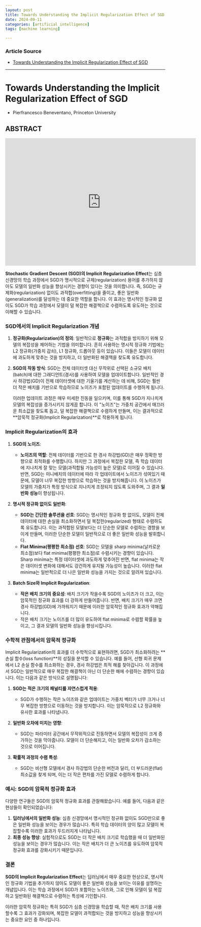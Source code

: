 ```yaml
---
layout: post
title: Towards Understanding the Implicit Regularization Effect of SGD
date: 2024-09-11
categories: [artificial intelligence]
tags: [machine learning]

---
```


### Article Source


* [Towards Understanding the Implicit Regularization Effect of SGD](https://www.youtube.com/watch?v=G70dA2tmbu0)

---



# Towards Understanding the Implicit Regularization Effect of SGD

* Pierfrancesco Beneventano, Princeton University

## ABSTRACT 


<iframe width="600" height="400" src="https://www.youtube.com/embed/G70dA2tmbu0?si=extiTUgBd0wDsbDy" title="YouTube video player" frameborder="0" allow="accelerometer; autoplay; clipboard-write; encrypted-media; gyroscope; picture-in-picture; web-share" referrerpolicy="strict-origin-when-cross-origin" allowfullscreen></iframe>

**Stochastic Gradient Descent (SGD)의 Implicit Regularization Effect**는 심층 신경망의 학습 과정에서 SGD가 명시적으로 규제(regularization) 용어를 추가하지 않아도 모델의 일반화 성능을 향상시키는 경향이 있다는 것을 의미합니다. 즉, SGD는 규제화(regularization) 없이도 과적합(overfitting)을 줄이고, 좋은 일반화(generalization)를 달성하는 데 중요한 역할을 합니다. 이 효과는 명시적인 정규화 없이도 SGD가 학습 과정에서 모델이 덜 복잡한 해결책으로 수렴하도록 유도하는 것으로 이해할 수 있습니다.

### SGD에서의 Implicit Regularization 개념

1. **정규화(Regularization)의 정의**:
   일반적으로 **정규화**는 과적합을 방지하기 위해 모델의 복잡성을 제어하는 기법을 의미합니다. 흔히 사용하는 명시적 정규화 기법에는 L2 정규화(가중치 감쇠), L1 정규화, 드롭아웃 등이 있습니다. 이들은 모델이 데이터에 과도하게 맞추는 것을 방지하고, 더 일반화된 해결책을 찾도록 유도합니다.

2. **SGD의 작동 방식**:
   SGD는 전체 데이터셋 대신 무작위로 선택된 소규모 배치(batch)에 대한 그래디언트(경사)를 사용하여 모델을 업데이트합니다. 일반적인 경사 하강법(GD)이 전체 데이터셋에 대한 기울기를 계산하는 데 비해, SGD는 훨씬 더 작은 배치를 기반으로 학습하므로 노이즈가 포함된 업데이트를 수행하게 됩니다.

   이러한 업데이트 과정은 매우 미세한 진동을 일으키며, 이를 통해 SGD가 지나치게 모델의 복잡성을 증가시키지 않게끔 합니다. 이 "노이즈"는 가중치 공간에서 매끄러운 최소값을 찾도록 돕고, 덜 복잡한 해결책으로 수렴하게 만들며, 이는 결과적으로 **암묵적 정규화(Implicit Regularization)**로 작용하게 됩니다.

### Implicit Regularization의 효과

1. **SGD의 노이즈**:
   - **노이즈의 역할**: 전체 데이터를 기반으로 한 경사 하강법(GD)은 매우 정확한 방향으로 최적화를 수행합니다. 하지만 그 과정에서 복잡한 모델, 즉 학습 데이터에 지나치게 잘 맞는 모델(과적합될 가능성이 높은 모델)로 이어질 수 있습니다. 반면, SGD는 미니배치의 데이터에 따라 각 업데이트에서 노이즈가 섞여있기 때문에, 모델이 너무 복잡한 방향으로 학습하는 것을 방지해줍니다. 이 노이즈가 모델의 가중치가 특정 방식으로 지나치게 조정되지 않도록 도와주며, 그 결과 **일반화 성능**이 향상됩니다.

2. **명시적 정규화 없이도 일반화**:
   - **SGD는 간단한 솔루션을 선호**: SGD는 명시적인 정규화 항 없이도, 모델이 전체 데이터에 대한 손실을 최소화하면서 덜 복잡한(regularized) 형태로 수렴하도록 유도합니다. 이는 과적합된 모델보다는 더 단순한 모델로 수렴하는 경향을 보이게 만들며, 이러한 단순한 모델이 일반적으로 더 좋은 일반화 성능을 발휘합니다.
   - **Flat Minima(평평한 최소점) 선호**: SGD는 모델을 sharp minima(날카로운 최소점)보다 flat minima(평평한 최소점)로 수렴시키는 경향이 있습니다. Sharp minima는 특정 데이터셋에 과도하게 맞추어진 반면, flat minima는 작은 데이터셋 변화에 대해서도 강건하게 유지될 가능성이 높습니다. 이러한 flat minima는 일반적으로 더 나은 일반화 성능을 가지는 것으로 알려져 있습니다.

3. **Batch Size와 Implicit Regularization**:
   - **작은 배치 크기의 중요성**: 배치 크기가 작을수록 SGD의 노이즈가 더 크고, 이는 암묵적인 정규화 효과를 더 강하게 만들어줍니다. 반면, 배치 크기가 매우 크면 경사 하강법(GD)에 가까워지기 때문에 이러한 암묵적인 정규화 효과가 약해집니다.
   - 작은 배치 크기는 노이즈를 더 많이 유도하여 flat minima로 수렴할 확률을 높이고, 그 결과 모델의 일반화 성능을 향상시킵니다.

### 수학적 관점에서의 암묵적 정규화

Implicit Regularization의 효과를 더 수학적으로 표현하려면, SGD가 최소화하려는 **손실 함수(loss function)**의 성질을 분석할 수 있습니다. 예를 들어, 선형 회귀 문제에서 L2 손실 함수를 최소화하는 경우, 경사 하강법은 최적 해를 찾아갑니다. 이 과정에서 SGD는 일반적으로 매우 복잡한 해결책이 아닌 더 단순한 해에 수렴하는 경향이 있습니다. 이는 다음과 같은 방식으로 설명됩니다:

1. **SGD는 적은 크기의 패널티를 자연스럽게 적용**:
   - SGD가 수행하는 작은 노이즈와 같은 업데이트는 가중치 벡터가 너무 크거나 너무 복잡한 방향으로 이동하는 것을 방지합니다. 이는 암묵적으로 L2 정규화와 유사한 효과를 나타냅니다.

2. **일반화 오차에 미치는 영향**:
   - SGD는 파라미터 공간에서 무작위적으로 진동하면서 모델의 복잡성이 크게 증가하는 것을 막아줍니다. 모델이 더 단순해지고, 이는 일반화 오차가 감소하는 것으로 이어집니다.

3. **확률적 과정의 수렴 특성**:
   - SGD는 비선형 모델에서 경사 하강법의 단순한 버전과 달리, 더 부드러운(flat) 최소값을 찾게 되며, 이는 더 작은 편차를 가진 모델로 수렴하게 합니다.

### 예시: SGD의 암묵적 정규화 효과

다양한 연구들은 SGD의 암묵적 정규화 효과를 관찰해왔습니다. 예를 들어, 다음과 같은 현상들이 확인되었습니다:

1. **딥러닝에서의 일반화 성능**: 심층 신경망에서 명시적인 정규화 없이도 SGD만으로 좋은 일반화 성능을 보이는 경우가 많습니다. 특히 학습 데이터의 양이 많고 모델이 복잡할수록 이러한 효과가 두드러지게 나타납니다.
2. **최종 성능 향상**: 실험적으로도 SGD는 더 작은 배치 크기로 학습했을 때 더 일반화된 성능을 보이는 경우가 많습니다. 이는 작은 배치가 더 큰 노이즈를 유도하여 암묵적 정규화 효과를 강화시키기 때문입니다.

### 결론

**SGD의 Implicit Regularization Effect**는 딥러닝에서 매우 중요한 현상으로, 명시적인 정규화 기법을 추가하지 않아도 모델이 좋은 일반화 성능을 보이는 이유를 설명하는 개념입니다. 이는 학습 과정에서 SGD가 포함하는 노이즈와, 그로 인해 모델이 덜 복잡하고 일반화된 해결책으로 수렴하는 특성에 기인합니다.

이러한 암묵적 정규화는 특히 SGD가 심층 신경망을 학습할 때, 작은 배치 크기를 사용할수록 그 효과가 강화되며, 복잡한 모델이 과적합되는 것을 방지하고 성능을 향상시키는 중요한 요인 중 하나입니다.